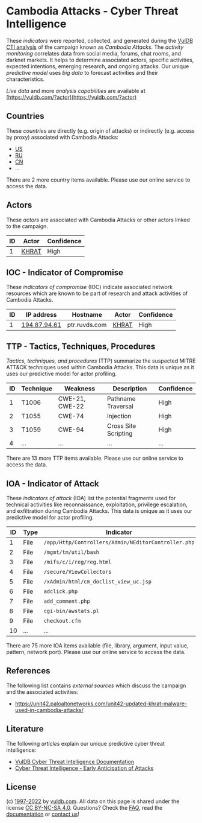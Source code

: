 # Cambodia Attacks - Cyber Threat Intelligence

These _indicators_ were reported, collected, and generated during the [VulDB CTI analysis](https://vuldb.com/?kb.cti) of the campaign known as _Cambodia Attacks_. The _activity monitoring_ correlates data from social media, forums, chat rooms, and darknet markets. It helps to determine associated actors, specific activities, expected intentions, emerging research, and ongoing attacks. Our unique _predictive model_ uses _big data_ to forecast activities and their characteristics.

_Live data_ and more _analysis capabilities_ are available at [https://vuldb.com/?actor](https://vuldb.com/?actor)

## Countries

These _countries_ are directly (e.g. origin of attacks) or indirectly (e.g. access by proxy) associated with Cambodia Attacks:

* [US](https://vuldb.com/?country.us)
* [RU](https://vuldb.com/?country.ru)
* [CN](https://vuldb.com/?country.cn)
* ...

There are 2 more country items available. Please use our online service to access the data.

## Actors

These _actors_ are associated with Cambodia Attacks or other actors linked to the campaign.

ID | Actor | Confidence
-- | ----- | ----------
1 | [KHRAT](https://vuldb.com/?actor.khrat) | High

## IOC - Indicator of Compromise

These _indicators of compromise_ (IOC) indicate associated network resources which are known to be part of research and attack activities of Cambodia Attacks.

ID | IP address | Hostname | Actor | Confidence
-- | ---------- | -------- | ----- | ----------
1 | [194.87.94.61](https://vuldb.com/?ip.194.87.94.61) | ptr.ruvds.com | [KHRAT](https://vuldb.com/?actor.khrat) | High

## TTP - Tactics, Techniques, Procedures

_Tactics, techniques, and procedures_ (TTP) summarize the suspected MITRE ATT&CK techniques used within Cambodia Attacks. This data is unique as it uses our predictive model for actor profiling.

ID | Technique | Weakness | Description | Confidence
-- | --------- | -------- | ----------- | ----------
1 | T1006 | CWE-21, CWE-22 | Pathname Traversal | High
2 | T1055 | CWE-74 | Injection | High
3 | T1059 | CWE-94 | Cross Site Scripting | High
4 | ... | ... | ... | ...

There are 13 more TTP items available. Please use our online service to access the data.

## IOA - Indicator of Attack

These _indicators of attack_ (IOA) list the potential fragments used for technical activities like reconnaissance, exploitation, privilege escalation, and exfiltration during Cambodia Attacks. This data is unique as it uses our predictive model for actor profiling.

ID | Type | Indicator | Confidence
-- | ---- | --------- | ----------
1 | File | `/app/Http/Controllers/Admin/NEditorController.php` | High
2 | File | `/mgmt/tm/util/bash` | High
3 | File | `/mifs/c/i/reg/reg.html` | High
4 | File | `/secure/ViewCollectors` | High
5 | File | `/xAdmin/html/cm_doclist_view_uc.jsp` | High
6 | File | `adclick.php` | Medium
7 | File | `add_comment.php` | High
8 | File | `cgi-bin/awstats.pl` | High
9 | File | `checkout.cfm` | Medium
10 | ... | ... | ...

There are 75 more IOA items available (file, library, argument, input value, pattern, network port). Please use our online service to access the data.

## References

The following list contains _external sources_ which discuss the campaign and the associated activities:

* https://unit42.paloaltonetworks.com/unit42-updated-khrat-malware-used-in-cambodia-attacks/

## Literature

The following _articles_ explain our unique predictive cyber threat intelligence:

* [VulDB Cyber Threat Intelligence Documentation](https://vuldb.com/?kb.cti)
* [Cyber Threat Intelligence - Early Anticipation of Attacks](https://www.scip.ch/en/?labs.20201022)

## License

(c) [1997-2022](https://vuldb.com/?kb.changelog) by [vuldb.com](https://vuldb.com/?kb.about). All data on this page is shared under the license [CC BY-NC-SA 4.0](https://creativecommons.org/licenses/by-nc-sa/4.0/). Questions? Check the [FAQ](https://vuldb.com/?kb.faq), read the [documentation](https://vuldb.com/?kb) or [contact us](https://vuldb.com/?contact)!
